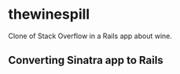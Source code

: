 # thewinespill
Clone of Stack Overflow in a Rails app about wine.
## Converting Sinatra app to Rails
